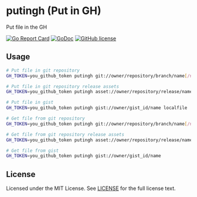 # putingh (Put in GH)
Put file in the GH

[![Go Report Card](https://goreportcard.com/badge/github.com/wzshiming/putingh)](https://goreportcard.com/report/github.com/wzshiming/putingh)
[![GoDoc](https://pkg.go.dev/badge/github.com/wzshiming/putingh)](https://pkg.go.dev/github.com/wzshiming/putingh)
[![GitHub license](https://img.shields.io/github/license/wzshiming/putingh.svg)](https://github.com/wzshiming/putingh/blob/master/LICENSE)

## Usage

``` bash
# Put file in git repository
GH_TOKEN=you_github_token putingh git://owner/repository/branch/name[/name]... localfile

# Put file in git repository release assets
GH_TOKEN=you_github_token putingh asset://owner/repository/release/name localfile

# Put file in gist
GH_TOKEN=you_github_token putingh gist://owner/gist_id/name localfile

# Get file from git repository
GH_TOKEN=you_github_token putingh git://owner/repository/branch/name[/name]...

# Get file from git repository release assets
GH_TOKEN=you_github_token putingh asset://owner/repository/release/name

# Get file from gist
GH_TOKEN=you_github_token putingh gist://owner/gist_id/name
```

## License

Licensed under the MIT License. See [LICENSE](https://github.com/wzshiming/putingh/blob/master/LICENSE) for the full license text.
